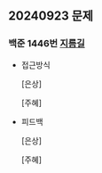 ## 20240923 문제

### 백준 1446번 [지름길](https://www.acmicpc.net/problem/1446)

- 접근방식

  [은상]
  
  [주혜]
  
- 피드백

  [은상]
  
  [주혜]
  
